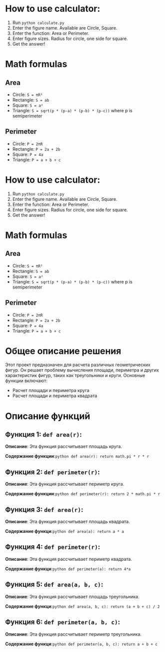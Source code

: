 
# How to use calculator:
1. Run `python calculate.py`
2. Enter the figure name. Available are Circle, Square.
3. Enter the function: Area or Perimeter.
4. Enter figure sizes. Radius for circle, one side for square.
5. Get the answer!

# Math formulas
## Area
- Circle: `S = πR²`
- Rectangle: `S = ab`
- Square: `S = a²`
- Triangle: `S = sqrt(p * (p-a) * (p-b) * (p-c))` where p is semiperimeter

## Perimeter
- Circle: `P = 2πR`
- Rectangle: `P = 2a + 2b`
- Square: `P = 4a`
- Triangle: `P = a + b + c`

# How to use calculator:
1. Run `python calculate.py`
2. Enter the figure name. Available are Circle, Square.
3. Enter the function: Area or Perimeter.
4. Enter figure sizes. Radius for circle, one side for square.
5. Get the answer!

# Math formulas
## Area
- Circle: `S = πR²`
- Rectangle: `S = ab`
- Square: `S = a²`
- Triangle: `S = sqrt(p * (p-a) * (p-b) * (p-c))` where p is semiperimeter

## Perimeter
- Circle: `P = 2πR`
- Rectangle: `P = 2a + 2b`
- Square: `P = 4a`
- Triangle: `P = a + b + c`
# Общее описание решения

Этот проект предназначен для расчета различных геометрических фигур. Он решает проблему вычисления площади, периметра и других характеристик фигур, таких как треугольники и круги. Основные функции включают:

- Расчет площади и периметра  круга
- Расчет площади и периметра квадрата

# Описание функций

## Функция 1: `def area(r)`:

**Описание**: Эта функция рассчитывает площадь круга.

**Содержание функции**:```python
    def area(r):
        return math.pi * r * r
        ```
## Функция 2: `def perimeter(r)`:

**Описание**: Эта функция рассчитывает периметр круга.

**Содержание функции**:```python
    def perimeter(r):
        return 2 * math.pi * r
        ```
## Функция 3: `def area(r)`:

**Описание**: Эта функция рассчитывает площадь квадрата.

**Содержание функци**:```python
    def area(a):
        return a * a
        ```
## Функция 4: `def perimeter(r)`:

**Описание**: Эта функция рассчитывает периметр квадрата.

**Содержание функци**:```python
    def perimeter(a):
        return 4*a```
## Функция 5: `def area(a, b, c)`:

**Описание**: Эта функция рассчитывает площадь треугольника.

**Содержание функци**:```python
    def area(a, b, c):
        return (a + b + c) / 2
        ```
## Функция 6: `def perimeter(a, b, c)`:

**Описание**: Эта функция рассчитывает периметр треугольника.

**Содержание функци**:```python
    def perimeter(a, b, c):
        return a + b + c
        ```

